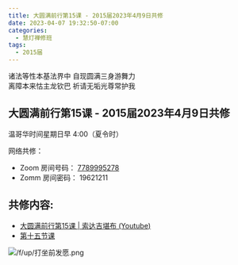 ```yaml
---
title: 大圆满前行第15课 - 2015届2023年4月9日共修
date: 2023-04-07 19:32:50-07:00
categories:
  - 慧灯禅修班
tags:
  - 2015届
---
```

诸法等性本基法界中 自现圆满三身游舞力  
离障本来怙主龙钦巴 祈请无垢光尊常护我

## 大圆满前行第15课 - 2015届2023年4月9日共修

温哥华时间星期日早 4:00（夏令时） 

网络共修：

- Zoom 房间号码： [7789995278](https://us02web.zoom.us/j/7789995278?pwd=VjZmbWJFY2k2K0E5RVB2cTNIQmhqUT09)
- Zomm 房间密码： 19621211

## 共修内容:

- [大圆满前行第15课 | 索达吉堪布 (Youtube)](https://www.youtube.com/watch?v=2Y12HHBD8yY&list=PLAnEIprIVklfWTKX6X1gI9eR_phiB8B4b&index=17)
- [第十五节课](https://s3.ca-central-1.wasabisys.com/hddata/f.huidengchanxiu.net/refs/qxgs/qxgs-03xm#第十五节课)

![/f/up/打坐前发愿.png](/f/up/打坐前发愿.png)

